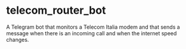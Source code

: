# telecom_router_bot
A Telegram bot that monitors a Telecom Italia modem and that sends a message when there is an incoming call and when the internet speed changes.
